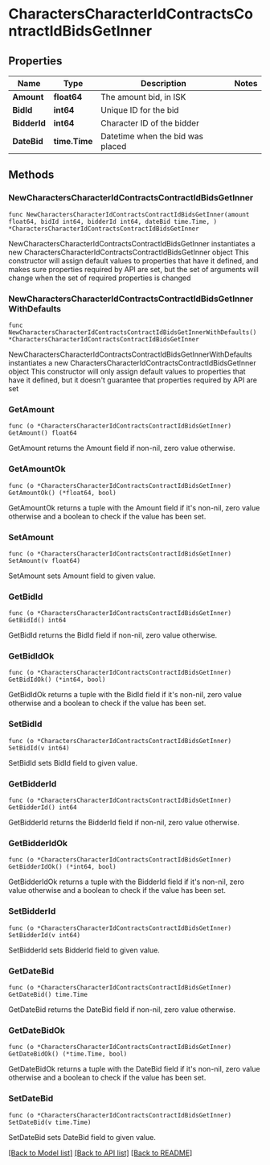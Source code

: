 # CharactersCharacterIdContractsContractIdBidsGetInner

## Properties

Name | Type | Description | Notes
------------ | ------------- | ------------- | -------------
**Amount** | **float64** | The amount bid, in ISK | 
**BidId** | **int64** | Unique ID for the bid | 
**BidderId** | **int64** | Character ID of the bidder | 
**DateBid** | **time.Time** | Datetime when the bid was placed | 

## Methods

### NewCharactersCharacterIdContractsContractIdBidsGetInner

`func NewCharactersCharacterIdContractsContractIdBidsGetInner(amount float64, bidId int64, bidderId int64, dateBid time.Time, ) *CharactersCharacterIdContractsContractIdBidsGetInner`

NewCharactersCharacterIdContractsContractIdBidsGetInner instantiates a new CharactersCharacterIdContractsContractIdBidsGetInner object
This constructor will assign default values to properties that have it defined,
and makes sure properties required by API are set, but the set of arguments
will change when the set of required properties is changed

### NewCharactersCharacterIdContractsContractIdBidsGetInnerWithDefaults

`func NewCharactersCharacterIdContractsContractIdBidsGetInnerWithDefaults() *CharactersCharacterIdContractsContractIdBidsGetInner`

NewCharactersCharacterIdContractsContractIdBidsGetInnerWithDefaults instantiates a new CharactersCharacterIdContractsContractIdBidsGetInner object
This constructor will only assign default values to properties that have it defined,
but it doesn't guarantee that properties required by API are set

### GetAmount

`func (o *CharactersCharacterIdContractsContractIdBidsGetInner) GetAmount() float64`

GetAmount returns the Amount field if non-nil, zero value otherwise.

### GetAmountOk

`func (o *CharactersCharacterIdContractsContractIdBidsGetInner) GetAmountOk() (*float64, bool)`

GetAmountOk returns a tuple with the Amount field if it's non-nil, zero value otherwise
and a boolean to check if the value has been set.

### SetAmount

`func (o *CharactersCharacterIdContractsContractIdBidsGetInner) SetAmount(v float64)`

SetAmount sets Amount field to given value.


### GetBidId

`func (o *CharactersCharacterIdContractsContractIdBidsGetInner) GetBidId() int64`

GetBidId returns the BidId field if non-nil, zero value otherwise.

### GetBidIdOk

`func (o *CharactersCharacterIdContractsContractIdBidsGetInner) GetBidIdOk() (*int64, bool)`

GetBidIdOk returns a tuple with the BidId field if it's non-nil, zero value otherwise
and a boolean to check if the value has been set.

### SetBidId

`func (o *CharactersCharacterIdContractsContractIdBidsGetInner) SetBidId(v int64)`

SetBidId sets BidId field to given value.


### GetBidderId

`func (o *CharactersCharacterIdContractsContractIdBidsGetInner) GetBidderId() int64`

GetBidderId returns the BidderId field if non-nil, zero value otherwise.

### GetBidderIdOk

`func (o *CharactersCharacterIdContractsContractIdBidsGetInner) GetBidderIdOk() (*int64, bool)`

GetBidderIdOk returns a tuple with the BidderId field if it's non-nil, zero value otherwise
and a boolean to check if the value has been set.

### SetBidderId

`func (o *CharactersCharacterIdContractsContractIdBidsGetInner) SetBidderId(v int64)`

SetBidderId sets BidderId field to given value.


### GetDateBid

`func (o *CharactersCharacterIdContractsContractIdBidsGetInner) GetDateBid() time.Time`

GetDateBid returns the DateBid field if non-nil, zero value otherwise.

### GetDateBidOk

`func (o *CharactersCharacterIdContractsContractIdBidsGetInner) GetDateBidOk() (*time.Time, bool)`

GetDateBidOk returns a tuple with the DateBid field if it's non-nil, zero value otherwise
and a boolean to check if the value has been set.

### SetDateBid

`func (o *CharactersCharacterIdContractsContractIdBidsGetInner) SetDateBid(v time.Time)`

SetDateBid sets DateBid field to given value.



[[Back to Model list]](../README.md#documentation-for-models) [[Back to API list]](../README.md#documentation-for-api-endpoints) [[Back to README]](../README.md)


